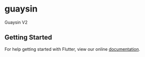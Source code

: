# guaysin

Guaysin V2

## Getting Started

For help getting started with Flutter, view our online
[documentation](https://flutter.io/).
